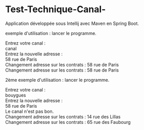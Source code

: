 # Test-Technique-Canal-

Application développée sous Intellij avec Maven en Spring Boot.

exemple d'utilisation : lancer le programme.

Entrez votre canal :<br>
canal<br>
Entrez la nouvelle adresse :<br>
58 rue de Paris<br>
Changement adresse sur les contrats : 58 rue de Paris<br>
Changement adresse sur les contrats : 58 rue de Paris<br>

2ème exemple d'utilisation : lancer le programme.

Entrez votre canal :<br>
bouygues<br>
Entrez la nouvelle adresse :<br>
58 rue de Paris<br>
Le canal n'est pas bon.<br>
Changement adresse sur les contrats : 14 rue des Lillas<br>
Changement adresse sur les contrats : 65 rue des Faubourg<br>
